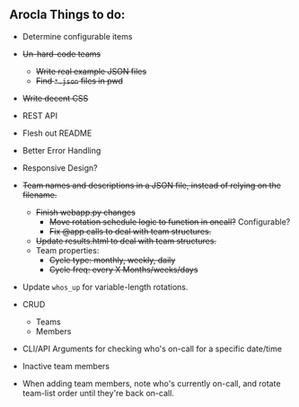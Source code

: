 ## Arocla Things to do:

* Determine configurable items
* ~~Un-hard-code teams~~
    * ~~Write real example JSON files~~
    * ~~Find `*.json` files in pwd~~
* ~~Write decent CSS~~
* REST API
* Flesh out README
* Better Error Handling
* Responsive Design?
* ~~Team names and descriptions in a JSON file, instead of relying on the filename.~~
    * ~~Finish webapp.py changes~~
        * ~~Move rotation schedule logic to function in oncall?~~ Configurable?
        * ~~Fix @app calls to deal with team structures.~~
    * ~~Update results.html to deal with team structures.~~
    * Team properties:
        * ~~Cycle type: monthly, weekly, daily~~
        * ~~Cycle freq: every X Months/weeks/days~~
* Update `whos_up` for variable-length rotations.

* CRUD
    * Teams
    * Members

* CLI/API Arguments for checking who's on-call for a specific date/time

* Inactive team members

* When adding team members, note who's currently on-call, and rotate team-list order until they're back on-call.

